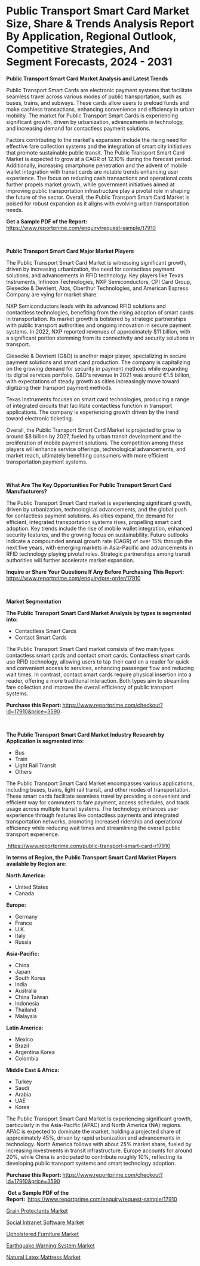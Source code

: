 <p><h1>Public Transport Smart Card Market Size, Share & Trends Analysis Report By Application, Regional Outlook, Competitive Strategies, And Segment Forecasts, 2024 - 2031</h1></p><p><strong>Public Transport Smart Card Market Analysis and Latest Trends</strong></p>
<p><p>Public Transport Smart Cards are electronic payment systems that facilitate seamless travel across various modes of public transportation, such as buses, trains, and subways. These cards allow users to preload funds and make cashless transactions, enhancing convenience and efficiency in urban mobility. The market for Public Transport Smart Cards is experiencing significant growth, driven by urbanization, advancements in technology, and increasing demand for contactless payment solutions.</p><p>Factors contributing to the market's expansion include the rising need for effective fare collection systems and the integration of smart city initiatives that promote sustainable public transit. The Public Transport Smart Card Market is expected to grow at a CAGR of 12.10% during the forecast period. Additionally, increasing smartphone penetration and the advent of mobile wallet integration with transit cards are notable trends enhancing user experience. The focus on reducing cash transactions and operational costs further propels market growth, while government initiatives aimed at improving public transportation infrastructure play a pivotal role in shaping the future of the sector. Overall, the Public Transport Smart Card Market is poised for robust expansion as it aligns with evolving urban transportation needs.</p></p>
<p><strong>Get a Sample PDF of the Report:&nbsp;</strong> <a href="https://www.reportprime.com/enquiry/request-sample/17910?utm_campaign=9&utm_medium=2&utm_source=Github&utm_content=ia&utm_term=20112024&utm_id=public-transport-smart-card">https://www.reportprime.com/enquiry/request-sample/17910</a></p>
<p>&nbsp;</p>
<p><strong>Public Transport Smart Card Major Market Players</strong></p>
<p><p>The Public Transport Smart Card Market is witnessing significant growth, driven by increasing urbanization, the need for contactless payment solutions, and advancements in RFID technology. Key players like Texas Instruments, Infineon Technologies, NXP Semiconductors, CPI Card Group, Giesecke & Devrient, Atos, Oberthur Technologies, and American Express Company are vying for market share.</p><p>NXP Semiconductors leads with its advanced RFID solutions and contactless technologies, benefiting from the rising adoption of smart cards in transportation. Its market growth is bolstered by strategic partnerships with public transport authorities and ongoing innovation in secure payment systems. In 2022, NXP reported revenues of approximately $11 billion, with a significant portion stemming from its connectivity and security solutions in transport.</p><p>Giesecke & Devrient (G&D) is another major player, specializing in secure payment solutions and smart card production. The company is capitalizing on the growing demand for security in payment methods while expanding its digital services portfolio. G&D's revenue in 2021 was around €1.5 billion, with expectations of steady growth as cities increasingly move toward digitizing their transport payment methods.</p><p>Texas Instruments focuses on smart card technologies, producing a range of integrated circuits that facilitate contactless function in transport applications. The company is experiencing growth driven by the trend toward electronic ticketing.</p><p>Overall, the Public Transport Smart Card Market is projected to grow to around $8 billion by 2027, fueled by urban transit development and the proliferation of mobile payment solutions. The competition among these players will enhance service offerings, technological advancements, and market reach, ultimately benefiting consumers with more efficient transportation payment systems.</p></p>
<p>&nbsp;</p>
<p><strong>What Are The Key Opportunities For Public Transport Smart Card Manufacturers?</strong></p>
<p><p>The Public Transport Smart Card market is experiencing significant growth, driven by urbanization, technological advancements, and the global push for contactless payment solutions. As cities expand, the demand for efficient, integrated transportation systems rises, propelling smart card adoption. Key trends include the rise of mobile wallet integration, enhanced security features, and the growing focus on sustainability. Future outlooks indicate a compounded annual growth rate (CAGR) of over 15% through the next five years, with emerging markets in Asia-Pacific and advancements in RFID technology playing pivotal roles. Strategic partnerships among transit authorities will further accelerate market expansion.</p></p>
<p><strong>Inquire or Share Your Questions If Any Before Purchasing This Report:</strong> <a href="https://www.reportprime.com/enquiry/pre-order/17910?utm_campaign=9&utm_medium=2&utm_source=Github&utm_content=ia&utm_term=20112024&utm_id=public-transport-smart-card">https://www.reportprime.com/enquiry/pre-order/17910</a></p>
<p>&nbsp;</p>
<p><strong>Market Segmentation</strong></p>
<p><strong>The Public Transport Smart Card Market Analysis by types is segmented into:</strong></p>
<p><ul><li>Contactless Smart Cards</li><li>Contact Smart Cards</li></ul></p>
<p><p>The Public Transport Smart Card market consists of two main types: contactless smart cards and contact smart cards. Contactless smart cards use RFID technology, allowing users to tap their card on a reader for quick and convenient access to services, enhancing passenger flow and reducing wait times. In contrast, contact smart cards require physical insertion into a reader, offering a more traditional interaction. Both types aim to streamline fare collection and improve the overall efficiency of public transport systems.</p></p>
<p><strong>Purchase this Report:&nbsp;</strong><a href="https://www.reportprime.com/checkout?id=17910&price=3590&utm_campaign=9&utm_medium=2&utm_source=Github&utm_content=ia&utm_term=20112024&utm_id=public-transport-smart-card">https://www.reportprime.com/checkout?id=17910&price=3590</a></p>
<p>&nbsp;</p>
<p><strong>The Public Transport Smart Card Market Industry Research by Application is segmented into:</strong></p>
<p><ul><li>Bus</li><li>Train</li><li>Light Rail Transit</li><li>Others</li></ul></p>
<p><p>The Public Transport Smart Card Market encompasses various applications, including buses, trains, light rail transit, and other modes of transportation. These smart cards facilitate seamless travel by providing a convenient and efficient way for commuters to fare payment, access schedules, and track usage across multiple transit systems. The technology enhances user experience through features like contactless payments and integrated transportation networks, promoting increased ridership and operational efficiency while reducing wait times and streamlining the overall public transport experience.</p></p>
<p><a href="https://www.reportprime.com/public-transport-smart-card-r17910?utm_campaign=9&utm_medium=2&utm_source=Github&utm_content=ia&utm_term=20112024&utm_id=public-transport-smart-card">&nbsp;https://www.reportprime.com/public-transport-smart-card-r17910</a></p>
<p><strong>In terms of Region, the Public Transport Smart Card Market Players available by Region are:</strong></p>
<p>
    <p> <strong> North America: </strong>
        <ul>
            <li>United States</li>
            <li>Canada</li>
        </ul>
        </p> 
    <p> <strong> Europe: </strong>
        <ul>
            <li>Germany</li>
            <li>France</li>
            <li>U.K.</li>
            <li>Italy</li>
            <li>Russia</li>
        </ul>
        </p> 
    <p> <strong> Asia-Pacific: </strong>
        <ul>
            <li>China</li>
            <li>Japan</li>
            <li>South Korea</li>
            <li>India</li>
            <li>Australia</li>
            <li>China Taiwan</li>
            <li>Indonesia</li>
            <li>Thailand</li>
            <li>Malaysia</li>
        </ul>
        </p> 
    <p> <strong> Latin America: </strong>
        <ul>
            <li>Mexico</li>
            <li>Brazil</li>
            <li>Argentina Korea</li>
            <li>Colombia</li>
        </ul>
        </p> 
    <p> <strong> Middle East & Africa: </strong>
        <ul>
            <li>Turkey</li>
            <li>Saudi</li>
            <li>Arabia</li>
            <li>UAE</li>
            <li>Korea</li>
        </ul>
    </p>
    </p>
<p><p>The Public Transport Smart Card Market is experiencing significant growth, particularly in the Asia-Pacific (APAC) and North America (NA) regions. APAC is expected to dominate the market, holding a projected share of approximately 45%, driven by rapid urbanization and advancements in technology. North America follows with about 25% market share, fueled by increasing investments in transit infrastructure. Europe accounts for around 20%, while China is anticipated to contribute roughly 10%, reflecting its developing public transport systems and smart technology adoption.</p></p>
<p><strong>Purchase this Report: </strong><a href="https://www.reportprime.com/checkout?id=17910&price=3590&utm_campaign=9&utm_medium=2&utm_source=Github&utm_content=ia&utm_term=20112024&utm_id=public-transport-smart-card">https://www.reportprime.com/checkout?id=17910&price=3590</a></p>
<p>&nbsp;<strong>Get a Sample PDF of the Report:&nbsp;&nbsp;</strong><a href="https://www.reportprime.com/enquiry/request-sample/17910?utm_campaign=9&utm_medium=2&utm_source=Github&utm_content=ia&utm_term=20112024&utm_id=public-transport-smart-card">https://www.reportprime.com/enquiry/request-sample/17910</a></p>
<p><strong></strong></p>
<p><p><a href="https://www.linkedin.com/pulse/grain-protectants-market-global-trends-forecast-2024-2031-3z2oe?utm_campaign=9&utm_medium=2&utm_source=Github&utm_content=ia&utm_term=20112024&utm_id=public-transport-smart-card">Grain Protectants Market</a></p><p><a href="https://issuu.com/reportprime-2/docs/social-intranet-software-market-siz_3ac37fbc54c45e?utm_campaign=9&utm_medium=2&utm_source=Github&utm_content=ia&utm_term=20112024&utm_id=public-transport-smart-card">Social Intranet Software Market</a></p><p><a href="https://github.com/PeterParrish5/Market-Research-Report-List-7/blob/main/upholstered-furniture-market.md?utm_campaign=9&utm_medium=2&utm_source=Github&utm_content=ia&utm_term=20112024&utm_id=public-transport-smart-card">Upholstered Furniture Market</a></p><p><a href="https://issuu.com/reportprime-2/docs/earthquake-warning-system-market-si_3cca7afb3fb110?utm_campaign=9&utm_medium=2&utm_source=Github&utm_content=ia&utm_term=20112024&utm_id=public-transport-smart-card">Earthquake Warning System Market</a></p><p><a href="https://github.com/AfsanaMia652/Market-Research-Report-List-1/blob/main/natural-latex-mattress-market.md?utm_campaign=9&utm_medium=2&utm_source=Github&utm_content=ia&utm_term=20112024&utm_id=public-transport-smart-card">Natural Latex Mattress Market</a></p></p>